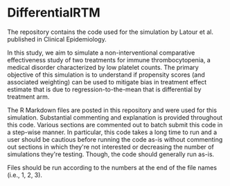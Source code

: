 # DifferentialRTM

The repository contains the code used for the simulation by Latour et al. published in Clinical Epidemiology.

In this study, we aim to simulate a non-interventional comparative effectiveness study of two treatments for immune thrombocytopenia, a medical disorder characterized by low platelet counts. The primary objective of this simulation is to understand if propensity scores (and associated weighting) can be used to mitigate bias in treatment effect estimate that is due to regression-to-the-mean that is differential by treatment arm.

The R Markdown files are posted in this repository and were used for this simulation. Substantial commenting and explanation is provided throughout this code. Various sections are commented out to batch submit this code in a step-wise manner. In particular, this code takes a long time to run and a user should be cautious before running the code as-is without commenting out sections in which they're not interested or decreasing the number of simulations they're testing. Though, the code should generally run as-is.

Files should be run according to the numbers at the end of the file names (i.e., 1, 2, 3).
